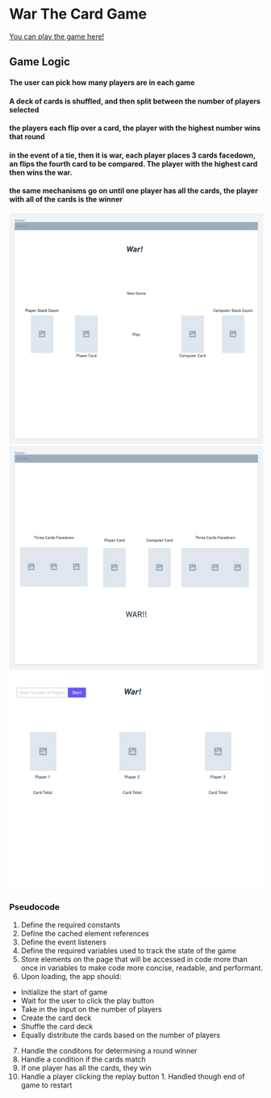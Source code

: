 # War The Card Game
[You can play the game here!](http://warthecardgame.surge.sh/)
## Game Logic 
#### The user can pick how many players are in each game
#### A deck of cards is shuffled, and then split between the number of players selected
#### the players each flip over a card, the player with the highest number wins that round
#### in the event of a tie, then it is war, each player places 3 cards facedown, an flips the fourth card to be compared. The player with the highest card then wins the war. 
#### the same mechanisms go on until one player has all the cards, the player with all of the cards is the winner 
![wireframe](css/warTheGame@2x.png)
![wireframe](css/warTheGame@2x%20(1).png)
![wireframe](css/warTheGame%20-%20Frame@2x.png)
### Pseudocode 
1. Define the required constants
2. Define the cached element references
3. Define the event listeners 
4. Define the required variables used to track the state of the game
5. Store elements on the page that will be accessed in code more than once in variables to make code more concise, readable, and performant.
6. Upon loading, the app should:
  * Initialize the start of game
  * Wait for the user to click the play button
  * Take in the input on the number of players
  * Create the card deck
  * Shuffle the card deck
  * Equally distribute the cards based on the number of players
7. Handle the conditons for determining a round winner
8. Handle a condition if the cards match
9. If one player has all the cards, they win
10. Handle a player clicking the replay button
        1.  Handled though end of game to restart